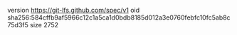 version https://git-lfs.github.com/spec/v1
oid sha256:584cffb9af5966c12c1a5ca1d0bdb8185d012a3e0760febfc10fc5ab8c75d3f5
size 2752

